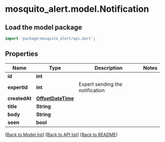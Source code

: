 # mosquito_alert.model.Notification

## Load the model package
```dart
import 'package:mosquito_alert/api.dart';
```

## Properties
Name | Type | Description | Notes
------------ | ------------- | ------------- | -------------
**id** | **int** |  | 
**expertId** | **int** | Expert sending the notification | 
**createdAt** | [**OffsetDateTime**](OffsetDateTime.md) |  | 
**title** | **String** |  | 
**body** | **String** |  | 
**seen** | **bool** |  | 

[[Back to Model list]](../README.md#documentation-for-models) [[Back to API list]](../README.md#documentation-for-api-endpoints) [[Back to README]](../README.md)


